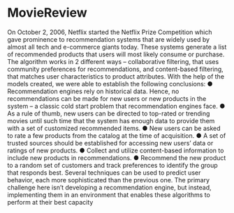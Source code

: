 # MovieReview

On October 2, 2006, Netflix started the Netflix Prize Competition which gave prominence to
recommendation systems that are widely used by almost all tech and e-commerce giants today.
These systems generate a list of recommended products that users will most likely consume or
purchase. The algorithm works in 2 different ways – collaborative filtering, that uses community
preferences for recommendations, and content-based filtering, that matches user characteristics
to product attributes. With the help of the models created, we were able to establish the following
conclusions:
● Recommendation engines rely on historical data. Hence, no recommendations can be
made for new users or new products in the system – a classic cold start problem that
recommendation engines face.
● As a rule of thumb, new users can be directed to top-rated or trending movies until such
time that the system has enough data to provide them with a set of customized
recommended items.
● New users can be asked to rate a few products from the catalog at the time of acquisition.
● A set of trusted sources should be established for accessing new users’ data or ratings of
new products.
● Collect and utilize content-based information to include new products in
recommendations.
● Recommend the new product to a random set of customers and track preferences to
identify the group that responds best.
Several techniques can be used to predict user behavior, each more sophisticated than the
previous one. The primary challenge here isn’t developing a recommendation engine, but
instead, implementing them in an environment that enables these algorithms to perform at their
best capacity
